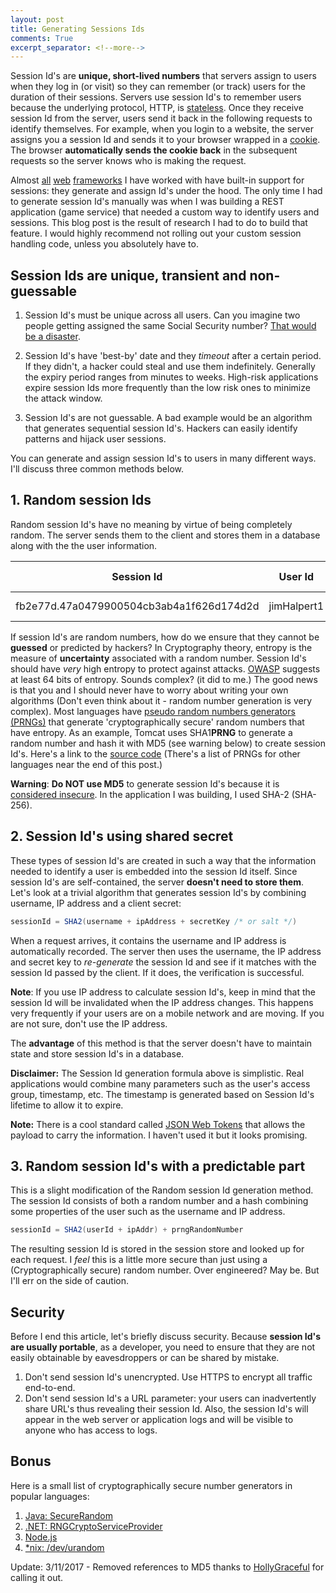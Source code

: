 ```yaml
---
layout: post
title: Generating Sessions Ids
comments: True
excerpt_separator: <!--more-->
---
```


Session Id's are **unique, short-lived numbers** that servers assign to users when they log in (or visit) so they can remember (or track) users for the duration of their sessions. Servers use session Id's to remember users because the underlying protocol, HTTP, is [stateless](https://en.wikipedia.org/wiki/Stateless_protocol). Once they receive session Id from the server, users send it back in the following requests to identify themselves. For example, when you login to a website, the server assigns you a session Id and sends it to your browser wrapped in a [cookie](https://en.wikipedia.org/wiki/HTTP_cookie). The browser **automatically sends the cookie back** in the subsequent requests so the server knows who is making the request.

Almost [all](https://docs.djangoproject.com/en/1.10/topics/http/sessions/) [web](http://docs.spring.io/spring-session/docs/current/reference/html5/) [frameworks](https://github.com/expressjs/session) I have worked with have built-in support for sessions: they generate and assign Id's under the hood. The only time I had to generate session Id's manually was when I was building a REST application (game service) that needed a custom way to identify users and sessions. This blog post is the result of research I had to do to build that feature. I would highly recommend not rolling out your custom session handling code, unless you absolutely have to.

<!--more-->

## Session Ids are unique, transient and non-guessable
1. Session Id's must be unique across all users. Can you imagine two people getting assigned the same Social Security number? [That would be a disaster](http://www.pcworld.com/article/3004654/government/a-tale-of-two-women-same-birthday-same-social-security-number-same-big-data-mess.html).

2. Session Id's have 'best-by' date and they *timeout* after a certain period. If they didn't, a hacker could steal and use them indefinitely. Generally the expiry period ranges from minutes to weeks. High-risk applications expire session Ids more frequently than the low risk ones to minimize the attack window.

3. Session Id's are not guessable. A bad example would be an algorithm that generates sequential session Id's. Hackers can easily identify patterns and hijack user sessions.  

You can generate and assign session Id's to users in many different ways. I'll discuss three common methods below.

## 1. Random session Ids

Random session Id's have no meaning by virtue of being completely random. The server sends them to the client and stores them in a database along with the the user information.

| Session Id                               | User Id     | Expiry Time |
|------------------------------------------|-------------|-------------|
| fb2e77d.47a0479900504cb3ab4a1f626d174d2d | jimHalpert1 | 15 minutes|

If session Id's are random numbers, how do we ensure that they cannot be **guessed** or predicted by hackers? In Cryptography theory, entropy is the measure of **uncertainty** associated with a random number. Session Id's should have *very* high entropy to protect against attacks. [OWASP](https://www.owasp.org/index.php/Session_Management_Cheat_Sheet#Session_Expiration) suggests at least 64 bits of entropy. Sounds complex? (it did to me.) The good news is that you and I should never have to worry about writing your own algorithms (Don't even think about it - random number generation is very complex). Most languages have [pseudo random numbers generators (PRNGs)](https://en.wikipedia.org/wiki/Pseudorandom_number_generator) that generate 'cryptographically secure' random numbers that have entropy. As an example, Tomcat uses SHA1**PRNG** to generate a random number and hash it with MD5 (see warning below) to create session Id's. Here's a link to the [source code](https://docs.jboss.org/jbossas/javadoc/4.0.2/org/jboss/web/tomcat/tc5/session/SessionIDGenerator.java.html) (There's a list of PRNGs for other languages near the end of this post.)

**Warning**: **Do NOT use MD5** to generate session Id's because it is [considered insecure](https://security.stackexchange.com/questions/19906/is-md5-considered-insecure). In the application I was building, I used SHA-2 (SHA-256).

## 2. Session Id's using shared secret

These types of session Id's are created in such a way that the information needed to identify a user is embedded into the session Id itself. Since session Id's are self-contained, the server **doesn't need to store them**. Let's look at a trivial algorithm that generates session Id's by combining username, IP address and a client secret:

```java
sessionId = SHA2(username + ipAddress + secretKey /* or salt */)
```

When a request arrives, it contains the username and IP address is automatically recorded. The server then uses the username, the IP address and secret key to *re-generate* the session Id and see if it matches with the session Id passed by the client. If it does, the verification is successful.

**Note**: If you use IP address to calculate session Id's, keep in mind that the session Id will be invalidated when the IP address changes. This happens very frequently if your users are on a mobile network and are moving. If you are not sure, don't use the IP address.

The **advantage** of this method is that the server doesn't have to maintain state and store session Id's in a database.

**Disclaimer:** The Session Id generation formula above is simplistic. Real applications would combine many parameters such as the user's access group, timestamp, etc. The timestamp is generated based on Session Id's lifetime to allow it to expire.

**Note:** There is a cool standard called [JSON Web Tokens](https://jwt.io/) that allows the payload to carry the information. I haven't used it but it looks promising.

## 3. Random session Id's with a predictable part

This is a slight modification of the Random session Id generation method. The session Id consists of both a random number and a hash combining some properties of the user such as the username and IP address.

```java
sessionId = SHA2(userId + ipAddr) + prngRandomNumber
```

The resulting session Id is stored in the session store and looked up for each request. I *feel* this is a little more secure than just using a (Cryptographically secure) random number. Over engineered? May be. But I'll err on the side of caution.

## Security

Before I end this article, let's briefly discuss security. Because **session Id's are usually portable**, as a developer, you need to ensure that they are not easily obtainable by eavesdroppers or can be shared by mistake.

1. Don't send session Id's unencrypted. Use HTTPS to encrypt all traffic end-to-end.
2. Don't send session Id's a URL parameter: your users can inadvertently share URL's thus revealing their session Id. Also, the session Id's will appear in the web server or application logs and will be visible to anyone who has access to logs.

## Bonus
Here is a small list of cryptographically secure number generators in popular languages:

1. [Java: SecureRandom](https://docs.oracle.com/javase/8/docs/api/java/security/SecureRandom.html)
2. [.NET: RNGCryptoServiceProvider](https://msdn.microsoft.com/en-us/library/system.security.cryptography.rngcryptoserviceprovider(v=vs.110).aspx)
3. [Node.js](https://www.npmjs.com/package/uid-safe)
4. [*nix: /dev/urandom](http://linux.die.net/man/4/urandom)

Update: 3/11/2017 - Removed references to MD5 thanks to [HollyGraceful](https://twitter.com/HollyGraceful) for calling it out.
